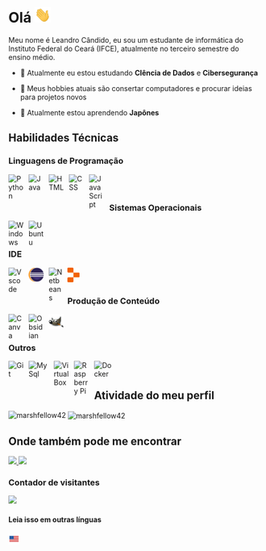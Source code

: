 # Olá <img width="32px" src="https://github.com/marshfellow42/marshfellow42/blob/34550c857a86be40afa6b96e8cc6a3a137a6bb29/Assets/README/wave.gif" />
Meu nome é Leandro Cândido, eu sou um estudante de informática do Instituto Federal do Ceará (IFCE), atualmente no terceiro semestre do ensino médio.

- 🔭 Atualmente eu estou estudando **CIência de Dados** e **Cibersegurança**

- 💬 Meus hobbies atuais são consertar computadores e procurar ideias para projetos novos

- 🌱 Atualmente estou aprendendo **Japônes**

## Habilidades Técnicas

### Linguagens de Programação
<img align="left" title="Python" width="30px" style="padding-right:10px;" src="https://cdn.jsdelivr.net/gh/devicons/devicon/icons/python/python-original.svg" />
<img align="left" title="Java" width="30px" style="padding-right:10px;" src="https://cdn.jsdelivr.net/gh/devicons/devicon/icons/java/java-original.svg"/>
<img align="left" title="HTML" width="30px" style="padding-right:10px;" src="https://cdn.jsdelivr.net/gh/devicons/devicon/icons/html5/html5-original.svg" />
<img align="left" title="CSS" width="30px" style="padding-right:10px;" src="https://cdn.jsdelivr.net/gh/devicons/devicon/icons/css3/css3-original.svg" />
<img align="left" title="JavaScript" width="30px" style="padding-right:10px;" src="https://cdn.jsdelivr.net/gh/devicons/devicon/icons/javascript/javascript-plain.svg" />

<br/>

#

### Sistemas Operacionais
<img align="left" title="Windows" width="30px" style="padding-right:10px;" src="https://cdn.jsdelivr.net/gh/devicons/devicon/icons/windows8/windows8-original.svg" />
<img align="left" title="Ubuntu" width="30px" style="padding-right:10px;" src="https://cdn.jsdelivr.net/gh/devicons/devicon/icons/ubuntu/ubuntu-plain.svg" />

<br/>

#

### IDE
<img align="left" title="Vscode" width="30px" style="padding-right:10px;" src="https://cdn.jsdelivr.net/gh/devicons/devicon/icons/vscode/vscode-original.svg" />
<img align="left" title="Eclipse" width="30px" style="padding-right:10px;" src="https://github.com/marshfellow42/marshfellow42/blob/34550c857a86be40afa6b96e8cc6a3a137a6bb29/Assets/README/NicePng_eclipse-png_2648074.png" />
<img align="left" title="Netbeans" width="27px" style="padding-right:10px;" src="https://upload.wikimedia.org/wikipedia/commons/9/98/Apache_NetBeans_Logo.svg" />
<img align="left" title="Replit" width="24px" style="padding-right:10px;" src="https://github.com/marshfellow42/marshfellow42/blob/34550c857a86be40afa6b96e8cc6a3a137a6bb29/Assets/README/replit-icon-logo-A666709FE9-seeklogo.com.png" />

<br/>

#

### Produção de Conteúdo
<img align="left" title="Canva" width="30px" style="padding-right:10px;" src="https://upload.wikimedia.org/wikipedia/commons/0/08/Canva_icon_2021.svg" />
<img align="left" title="Obsidian" width="30px" style="padding-right:10px;" src="https://upload.wikimedia.org/wikipedia/commons/1/10/2023_Obsidian_logo.svg" />
<img align="left" title="GIMP" width="30px" style="padding-right:10px;" src="https://github.com/marshfellow42/marshfellow42/blob/8cf9745e5cb24bb0a09be5bc2001bb1ab4a9d96c/Assets/README/The_GIMP_icon_-_gnome.svg" />

<br/>

#

### Outros
<img align="left" title="Git" width="30px" style="padding-right:10px;" src="https://cdn.jsdelivr.net/gh/devicons/devicon/icons/git/git-original.svg" />
<img align="left" title="MySql" width="40px" style="padding-right:10px;" src="https://cdn.jsdelivr.net/gh/devicons/devicon/icons/mysql/mysql-original-wordmark.svg" />
<img align="left" title="VirtualBox" width="30px" style="padding-right:10px;" src="https://upload.wikimedia.org/wikipedia/commons/d/d5/Virtualbox_logo.png" />
<img align="left" title="Raspberry Pi" width="30px" style="padding-right:10px;" src="https://cdn.jsdelivr.net/gh/devicons/devicon/icons/raspberrypi/raspberrypi-original.svg" />
<img align="left" title="Docker" width="40px" style="padding-right:10px;" src="https://cdn.jsdelivr.net/gh/devicons/devicon/icons/docker/docker-original.svg" />

<br/>

#

## Atividade do meu perfil
<p><img align="left" src="https://github-readme-stats.vercel.app/api/top-langs?username=marshfellow42&show_icons=true&locale=pt-br&layout=compact&theme=algolia&hide_border=true" alt="marshfellow42" /></p>

<p>&nbsp;<img align="center" src="https://github-readme-stats.vercel.app/api?username=marshfellow42&show_icons=true&locale=pt-br&theme=algolia&hide_border=true" alt="marshfellow42" /></p>

## Onde também pode me encontrar
<div align="left">
<a href="mailto:leandrocandido6@protonmail.com"> <img src="https://img.shields.io/badge/ProtonMail-8B89CC?style=for-the-badge&logo=protonmail&logoColor=white" style="padding-right:10px ></a> 
</div>

<div align="left">
<a href="https://leetcode.com/marshfellow42/"> <img src="https://img.shields.io/badge/LeetCode-000000?style=for-the-badge&logo=LeetCode&logoColor=#d16c06" ></a> 
</div>

### Contador de visitantes
![](https://komarev.com/ghpvc/?username=marshfellow42&style=flat-square)

#### Leia isso em outras línguas
<kbd>[<img title="Inglês" alt="Inglês" src="https://github.com/marshfellow42/marshfellow42/blob/d4fe1049f0805047bf43e5c5a93c7655de1b0edc/Assets/README/usa.png" width="22">](https://github.com/Marshfellow42)</kbd>
	
